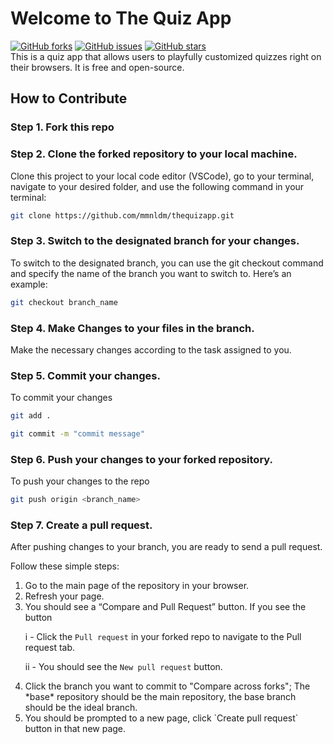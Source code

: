 # Welcome to The Quiz App

[![GitHub forks](https://img.shields.io/github/forks/mmnldm/thequizapp?style=plastic)](https://img.shields.io/github/forks/mmnldm/thequizapp)
[![GitHub issues](https://img.shields.io/github/issues/mmnldm/thequizapp?style=plastic)](https://img.shields.io/github/issues/mmnldm/thequizapp)
[![GitHub stars](https://img.shields.io/github/stars/mmnldm/thequizapp?style=plastic)](https://img.shields.io/github/stars/mmnldm/thequizapp) <br>
This is a quiz app that allows users to playfully customized quizzes right on their browsers. It is free and open-source.

## How to Contribute
### Step 1. Fork this repo
### Step 2. Clone the forked repository to your local machine. 

Clone this project to your local code editor (VSCode), go to your terminal, navigate to your desired folder, and use the following command in your terminal:

```bash
git clone https://github.com/mmnldm/thequizapp.git
```
### Step 3. Switch to the designated branch for your changes. 

To switch to the designated branch, you can use the git checkout command and specify the name of the branch you want to switch to. Here’s an example:

```bash
git checkout branch_name
``` 
### Step 4. Make Changes to your files in the branch. 
Make the necessary changes according to the task assigned to you.
### Step 5. Commit your changes. 
To commit your changes 
```bash
git add .
```
```bash
git commit -m "commit message"
```

### Step 6. Push your changes to your forked repository. 
To push your changes to the repo 
```bash
git push origin <branch_name>
```
### Step 7. Create a pull request.

After pushing changes to your branch, you are ready to send a pull request.

Follow these simple steps: 
<ol>
<li> Go to the main page of the repository in your browser.</li>

<li> Refresh your page.</li>
<li> You should see a “Compare and Pull Request” button. If you see the button </li>

i - Click the `Pull request` in your forked repo to navigate to the Pull request tab.

ii - You should see the `New pull request` button.

<li> Click the branch you want to commit to "Compare across forks"; The *base* repository should be the main repository, the base branch should be the ideal branch.</li>
<li> You should be prompted to a new page, click `Create pull request` button in that new page.</li>
</ol>

